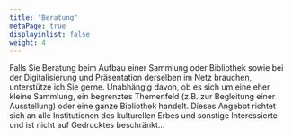 ```yaml
---
title: "Beratung"
metaPage: true
displayinlist: false
weight: 4
---
```


Falls Sie Beratung beim Aufbau einer Sammlung oder Bibliothek sowie bei der Digitalisierung und Präsentation derselben im Netz brauchen,  unterstütze ich Sie gerne.
Unabhängig davon, ob es sich um eine eher kleine Sammlung, ein begrenztes Themenfeld (z.B. zur Begleitung einer Ausstellung) oder eine ganze Bibliothek handelt.
Dieses Angebot richtet sich an alle Institutionen des kulturellen Erbes und sonstige Interessierte und ist nicht auf Gedrucktes beschränkt...
